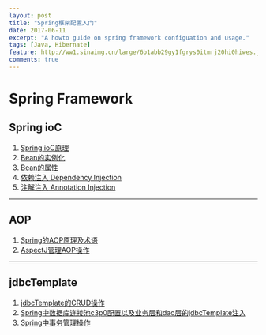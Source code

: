 ```yaml
---
layout: post
title: "Spring框架配置入门"
date: 2017-06-11
excerpt: "A howto guide on spring framework configuation and usage."
tags: [Java, Hibernate]
feature: http://ww1.sinaimg.cn/large/6b1abb29gy1fgrys0itmrj20hi0hiwes.jpg
comments: true
---
```


Spring Framework
==================
## Spring ioC
1. [Spring ioC原理](https://github.com/user3301/spring/blob/master/Spring_ioC.md)
2. [Bean的实例化](https://github.com/user3301/spring/blob/master/Bean_Instantiation.md)
3. [Bean的属性](https://github.com/user3301/spring/blob/master/Bean_Properties.md)
4. [依赖注入 Dependency Injection](https://github.com/user3301/spring/blob/master/Dependency%20Injection.md)
5. [注解注入 Annotation Injection](https://github.com/user3301/spring/blob/master/Annotation_Injection.md)
____
## AOP
1. [Spring的AOP原理及术语](https://github.com/user3301/spring4.x/blob/master/Spring_AOP.md)
 2. [AspectJ管理AOP操作](https://github.com/user3301/spring4.x/blob/master/Aspectj.md)
_____
## jdbcTemplate
1. [jdbcTemplate的CRUD操作](https://github.com/user3301/spring4.x/blob/master/jdbcTemplate.md)
2. [Spring中数据库连接池c3p0配置以及业务层和dao层的jdbcTemplate注入](https://github.com/user3301/spring4.x/blob/master/Spring_c3p0_dao.md)
3. [Spring中事务管理操作](https://github.com/user3301/spring4.x/blob/master/spring_transaction.md)
